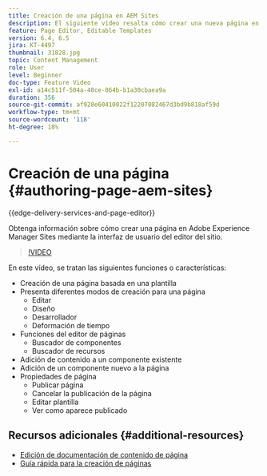 ```yaml
---
title: Creación de una página en AEM Sites
description: El siguiente vídeo resalta cómo crear una nueva página en Adobe Experience Manager Sites mediante la IU del Editor del sitio
feature: Page Editor, Editable Templates
version: 6.4, 6.5
jira: KT-4497
thumbnail: 31828.jpg
topic: Content Management
role: User
level: Beginner
doc-type: Feature Video
exl-id: a14c511f-504a-48ce-864b-b1a30cbaea9a
duration: 356
source-git-commit: af928e60410022f12207082467d3bd9b818af59d
workflow-type: tm+mt
source-wordcount: '118'
ht-degree: 18%

---
```


# Creación de una página {#authoring-page-aem-sites}

{{edge-delivery-services-and-page-editor}}

Obtenga información sobre cómo crear una página en Adobe Experience Manager Sites mediante la interfaz de usuario del editor del sitio.

>[!VIDEO](https://video.tv.adobe.com/v/31828?quality=12&learn=on)

En este vídeo, se tratan las siguientes funciones o características:

* Creación de una página basada en una plantilla
* Presenta diferentes modos de creación para una página
   * Editar
   * Diseño
   * Desarrollador
   * Deformación de tiempo  
* Funciones del editor de páginas
   * Buscador de componentes
   * Buscador de recursos
* Adición de contenido a un componente existente
* Adición de un componente nuevo a la página
* Propiedades de página
   * Publicar página
   * Cancelar la publicación de la página
   * Editar plantilla
   * Ver como aparece publicado

## Recursos adicionales {#additional-resources}

* [Edición de documentación de contenido de página](https://experienceleague.adobe.com/docs/experience-manager-cloud-service/sites/authoring/fundamentals/editing-content.html?lang=es)
* [Guía rápida para la creación de páginas](https://experienceleague.adobe.com/docs/experience-manager-cloud-service/sites/authoring/getting-started/quick-start.html)

